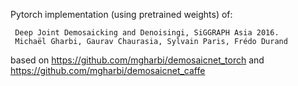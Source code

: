 Pytorch implementation (using pretrained weights) of:

     Deep Joint Demosaicking and Denoisingi, SiGGRAPH Asia 2016.
     Michaël Gharbi, Gaurav Chaurasia, Sylvain Paris, Frédo Durand

based on <https://github.com/mgharbi/demosaicnet_torch> and <https://github.com/mgharbi/demosaicnet_caffe>

